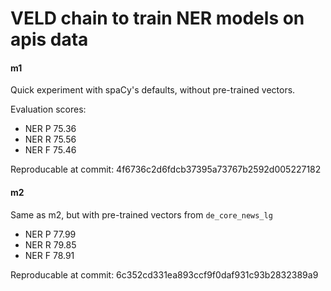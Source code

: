 # VELD chain to train NER models on apis data

#### m1

Quick experiment with spaCy's defaults, without pre-trained vectors.

Evaluation scores:
- NER P   75.36
- NER R   75.56
- NER F   75.46

Reproducable at commit: 4f6736c2d6fdcb37395a73767b2592d005227182

#### m2

Same as m2, but with pre-trained vectors from `de_core_news_lg`

- NER P   77.99 
- NER R   79.85 
- NER F   78.91 

Reproducable at commit: 6c352cd331ea893ccf9f0daf931c93b2832389a9 

